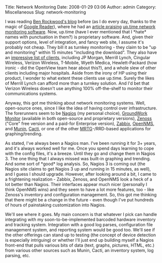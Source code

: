 Title: Network Monitoring
Date: 2008-01-29 03:06
Author: admin
Category: Miscellaneous
Slug: network-monitoring

I was reading [Ben Rockwood's
blog](http://www.cuddletech.com/blog/index.php) before (as I do every
day, thanks to the magic of [Google
Reader](http://www.google.com/reader)), where he had an [article
praising](http://www.cuddletech.com/blog/pivot/entry.php?id=893)
[up.time network monitoring software](http://www.uptimesoftware.com/).
Now, up.time (have I ever mentioned that I \*hate\* names with
punctuation in them?) is proprietary software. And, given their support
options, level of integration, and fancy web site, I assume it's
probably not cheap. They bill it as turnkey monitoring - they claim to
be "up and monitoring" within 15 minutes "including the download". They
also have an [impressive list of
clients](http://www.uptimesoftware.com/clients.php), including JP
Morgan, Merrill Lynch, Cingular Wireless, Verizon Wireless, T-Mobile,
Wyeth Medica, Hewlett-Packard (how ironic - did the OpenView team hear
about this?), and a whole slew of other clients including major
hospitals. Aside from the irony of HP using their product, I wonder to
what extent these clients use up.time. Surely the likes of Merrill Lynch
can afford more than a turnkey solution. And I'd bet that Verizon
Wireless doesn't use anything 100% off-the-shelf to monitor their
communications systems.

Anyway, this got me thinking about network monitoring systems. Well,
open-source ones, since I like the idea of having control over
infrastructure. The forerunners seem to be
[Nagios](http://www.nagios.org/) (my personal choice), [GroundWork
Monitor](http://www.groundworkopensource.com/products/os-overview.html)
(available in both open-source and proprietary versions),
[Zenoss](http://www.zenoss.com/product/core) ("Core" free version and a
paid-for Enterprise version), [Zabbix](http://www.zabbix.com/),
[OpenNMS](http://www.opennms.org), and
[Munin](http://munin-monitoring.org/),
[Cacti](http://www.cacti.net/), or one of the other
[MRTG](http://oss.oetiker.ch/mrtg/)-/RRD-based applications for
graphing/trending.

As stated, I've always been a Nagios man. I've been running it for 3+
years, and it's always worked well for me. Once you spend days learning
to cope with the config files, it's a breeze. Until they go and change
them in Nagios 3. The one thing that I always missed was built-in
graphing and trending. And some sort of \*good\* log analysis. So,
Nagios 3 is coming out (the Nagios site claims to get Nagios 3 up and
running in 15 minutes, as well), and I guess I should upgrade. However,
after looking around a bit, I came to a frightening realization -
Zabbix, Zenoss, and OpenNMS look a heck of a lot better than Nagios.
Their interfaces appear much nicer (personally I think OpenNMS wins) and
they seem to have a lot more features, too - like Zenoss's inventory and
configuration management. So, this got me thinking that there might be a
change in the future - even though I've put hundreds of hours of
painstaking customization into Nagios.

We'll see where it goes. My main concern is that whatever I pick can
handle integrating with my soon-to-be-implemented barcoded hardware
inventory and tracking system. Integration with a good log parses,
configuration file management system, and reporting system would be good
too. We'll see if the other offerings can stand up to testing (the
concept of device detection is especially intriguing) or whether I'll
just end up building myself a Nagios front-end that pulls various bits
of data (text, graphs, pictures, HTML, etc.) from various other sources
such as Munin, Cacti, an inventory system, log parsing, etc.
